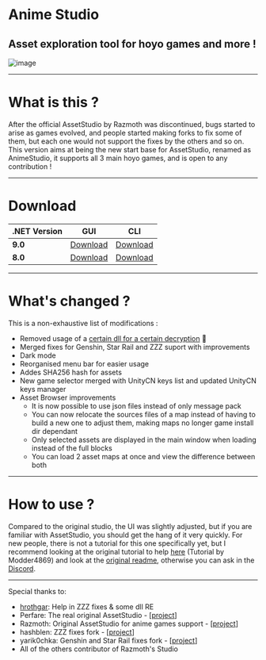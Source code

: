 # Anime Studio
## Asset exploration tool for hoyo games and more !

![image](https://github.com/user-attachments/assets/173757f6-8dce-48fc-9525-821bb1244280)

---

# What is this ?

After the official AssetStudio by Razmoth was discontinued, bugs started to arise as games evolved, and people started making forks to fix some of them, but each one would not support the fixes by the others and so on. This version aims at being the new start base for AssetStudio, renamed as AnimeStudio, it supports all 3 main hoyo games, and is open to any contribution !

---

# Download

| **.NET Version** | **GUI** | **CLI** |
| - | - | - |
| **9.0** | [Download](https://nightly.link/Escartem/AnimeStudio/workflows/build/master/AnimeStudio-GUI-net9.0.zip) | [Download](https://nightly.link/Escartem/AnimeStudio/workflows/build/master/AnimeStudio-CLI-net9.0.zip) |
| **8.0** | [Download](https://nightly.link/Escartem/AnimeStudio/workflows/build/master/AnimeStudio-GUI-net8.0.zip) | [Download](https://nightly.link/Escartem/AnimeStudio/workflows/build/master/AnimeStudio-CLI-net8.0.zip) |

---

# What's changed ?

This is a non-exhaustive list of modifications :
- Removed usage of a [certain dll for a certain decryption](https://github.com/Escartem/AnimeStudio/commit/1fcfa9041e07cd0a98b4d23f1578e910256fa1f8) 👀
- Merged fixes for Genshin, Star Rail and ZZZ suport with improvements
- Dark mode
- Reorganised menu bar for easier usage
- Addes SHA256 hash for assets
- New game selector merged with UnityCN keys list and updated UnityCN keys manager
- Asset Browser improvements
    - It is now possible to use json files instead of only message pack
    - You can now relocate the sources files of a map instead of having to build a new one to adjust them, making maps no longer game install dir dependant
    - Only selected assets are displayed in the main window when loading instead of the full blocks
    - You can load 2 asset maps at once and view the difference between both

---

# How to use ?

Compared to the original studio, the UI was slightly adjusted, but if you are familiar with AssetStudio, you should get the hang of it very quickly. For new people, there is not a tutorial for this one specifically yet, but I recommend looking at the original tutorial to help [here](https://gist.github.com/Modder4869/0f5371f8879607eb95b8e63badca227e) (Tutorial by Modder4869) and look at the [original readme](https://github.com/RazTools/Studio/blob/main/README.md), otherwise you can ask in the [Discord](https://discord.gg/fzRdtVh).

---

Special thanks to:
- [hrothgar](https://github.com/hrothgar234567): Help in ZZZ fixes & some dll RE
- Perfare: The real original AssetStudio - [[project](https://github.com/perfare/AssetStudio)]
- Razmoth: Original AssetStudio for anime games support - [[project](https://github.com/RazTools/Studio)]
- hashblen: ZZZ fixes fork - [[project](https://github.com/hashblen/ZZZ_Studio)]
- yarik0chka: Genshin and Star Rail fixes fork - [[project](https://github.com/yarik0chka/YarikStudio)]
- All of the others contributor of Razmoth's Studio
